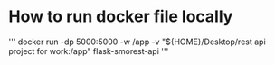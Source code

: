 # How to run docker file locally

'''
docker run -dp 5000:5000 -w /app -v "${HOME}/Desktop/rest api project for work:/app" flask-smorest-api
'''